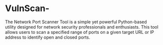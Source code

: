 # VulnScan-
The Network Port Scanner Tool is a simple yet powerful Python-based utility designed for network security professionals and enthusiasts. This tool allows users to scan a specified range of ports on a given target URL or IP address to identify open and closed ports.
